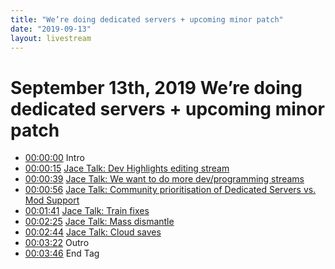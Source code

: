```yaml
---
title: "We’re doing dedicated servers + upcoming minor patch"
date: "2019-09-13"
layout: livestream
---
```

# September 13th, 2019 We’re doing dedicated servers + upcoming minor patch
* [00:00:00](https://youtu.be/s3m74qGSYK4?t=0) Intro
* [00:00:15](https://youtu.be/s3m74qGSYK4?t=15) [Jace Talk: Dev Highlights editing stream](./transcriptions/yt-s3m74qGSYK4,15.320043,39.543556.md)
* [00:00:39](https://youtu.be/s3m74qGSYK4?t=39) [Jace Talk: We want to do more dev/programming streams](./transcriptions/yt-s3m74qGSYK4,39.543556,56.82.md)
* [00:00:56](https://youtu.be/s3m74qGSYK4?t=56) [Jace Talk: Community prioritisation of Dedicated Servers vs. Mod Support](./transcriptions/yt-s3m74qGSYK4,56.82,101.62.md)
* [00:01:41](https://youtu.be/s3m74qGSYK4?t=101) [Jace Talk: Train fixes](./transcriptions/yt-s3m74qGSYK4,101.62,145.56.md)
* [00:02:25](https://youtu.be/s3m74qGSYK4?t=145) [Jace Talk: Mass dismantle](./transcriptions/yt-s3m74qGSYK4,145.56,164.32.md)
* [00:02:44](https://youtu.be/s3m74qGSYK4?t=164) [Jace Talk: Cloud saves](./transcriptions/yt-s3m74qGSYK4,164.32,202.64.md)
* [00:03:22](https://youtu.be/s3m74qGSYK4?t=202) Outro
* [00:03:46](https://youtu.be/s3m74qGSYK4?t=226) End Tag
